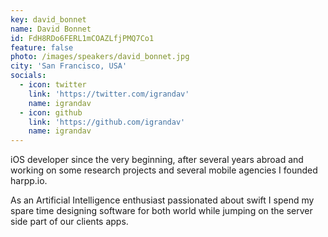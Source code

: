 ```yaml
---
key: david_bonnet
name: David Bonnet
id: FdH8RDo6FERL1mCOAZLfjPMQ7Co1
feature: false
photo: /images/speakers/david_bonnet.jpg
city: 'San Francisco, USA'
socials:
  - icon: twitter
    link: 'https://twitter.com/igrandav'
    name: igrandav
  - icon: github
    link: 'https://github.com/igrandav'
    name: igrandav
---
```

iOS developer since the very beginning, after several years abroad and working on some research projects and several mobile agencies I founded harpp.io.

As an Artificial Intelligence enthusiast passionated about swift I spend my spare time designing software for both world while jumping on the server side part of our clients apps.